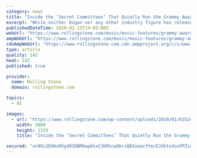 ```yaml
---
category: news
title: "Inside the ‘Secret Committees’ That Quietly Run the Grammy Awards"
excerpt: "While neither Dugan nor any other industry figure has released the names of those artists, sources say her allegations are in line with what they have witnessed in the past. The music industry has long raised ... nominations review committee are artists themselves. There are no label folks in those rooms or anything like that."
publishedDateTime: 2020-02-13T14:03:00Z
webUrl: "https://www.rollingstone.com/music/music-features/grammy-awards-secret-committees-945532/"
ampWebUrl: "https://www.rollingstone.com/music/music-features/grammy-awards-secret-committees-945532/amp/"
cdnAmpWebUrl: "https://www-rollingstone-com.cdn.ampproject.org/c/s/www.rollingstone.com/music/music-features/grammy-awards-secret-committees-945532/amp/"
type: article
quality: 142
heat: 142
published: true

provider:
  name: Rolling Stone
  domain: rollingstone.com

topics:
  - AI

images:
  - url: "https://www.rollingstone.com/wp-content/uploads/2020/01/6352473xW.jpg"
    width: 2000
    height: 1333
    title: "Inside the ‘Secret Committees’ That Quietly Run the Grammy Awards"

secured: "xn9Os2EH6sM3g40IKBMbwp6kxC3KRhcwDbriQB2ueecftm/EJXbto3osPPZiAk/nAT+Kxb/5U98BofDLGDeb9+e8p6Q4yKxgULVJKi4Rdj1po8XY0oz2AGwy26vne00EmANa8o43Rozf/1lN4VWACE8+tcOKrkhVH56JxEAzf5E/eRs5r0FRu1Mn37CsZWaD20snc7n9y/5lo8dkda5G1XECgcgEwrdn08DG0CHmT5IsvHugrNDM2UaSAhKdcbgTlrVISM9Vt13r3r4CHNSH982SMcDjLAyiZP8T9+4mreuw+DhjaK2juvguUhN7PMsPTVF4JEG+Whyi5G8XwfBVQg==;ly9+24E9GUx4iLTQjcPtGQ=="
---
```


